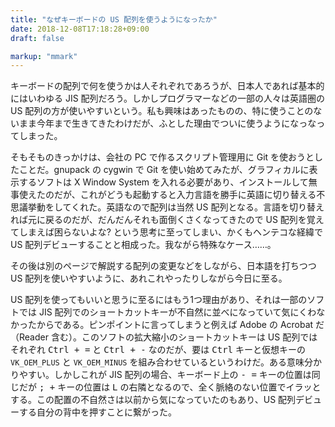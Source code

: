 ```yaml
---
title: "なぜキーボードの US 配列を使うようになったか"
date: 2018-12-08T17:18:28+09:00
draft: false

markup: "mmark"
---
```


キーボードの配列で何を使うかは人それぞれであろうが、日本人であれば基本的にはいわゆる JIS 配列だろう。しかしプログラマーなどの一部の人々は英語圏の US 配列の方が使いやすいという。私も興味はあったものの、特に使うことのないまま今年まで生きてきたわけだが、ふとした理由でついに使うようになっなってしまった。

そもそものきっかけは、会社の PC で作るスクリプト管理用に Git を使おうとしたことだ。gnupack の cygwin で Git を使い始めてみたが、グラフィカルに表示するソフトは X Window System を入れる必要があり、インストールして無事使えたのだが、これがどうも起動すると入力言語を勝手に英語に切り替える不思議挙動をしてくれた。英語なので配列は当然 US 配列となる。言語を切り替えれば元に戻るのだが、だんだんそれも面倒くさくなってきたので US 配列を覚えてしまえば困らないよな? という思考に至ってしまい、かくもヘンテコな経緯で US 配列デビューすることと相成った。我ながら特殊なケース……。

その後は別のページで解説する配列の変更などをしながら、日本語を打ちつつ US 配列を使いやすいように、あれこれやったりしながら今日に至る。

US 配列を使ってもいいと思うに至るにはもう1つ理由があり、それは一部のソフトでは JIS 配列でのショートカットキーが不自然に並べになっていて気にくわなかったからである。ピンポイントに言ってしまうと例えば Adobe の Acrobat だ（Reader 含む）。このソフトの拡大縮小のショートカットキーは US 配列ではそれぞれ <kbd>Ctrl + =</kbd> と <kbd>Ctrl + -</kbd> なのだが、要は <kbd>Ctrl</kbd> キーと仮想キーの `VK_OEM_PLUS` と `VK_OEM_MINUS` を組み合わせているというわけだ。ある意味分かりやすい。しかしこれが JIS 配列の場合、キーボード上の <kbd>- =</kbd> キーの位置は同じだが <kbd>; +</kbd> キーの位置は <kbd>L</kbd> の右隣となるので、全く脈絡のない位置でイラッとする。この配置の不自然さは以前から気になっていたのもあり、US 配列デビューする自分の背中を押すことに繋がった。
